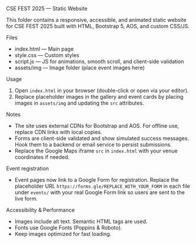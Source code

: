 CSE FEST 2025 — Static Website

This folder contains a responsive, accessible, and animated static website for CSE FEST 2025 built with HTML, Bootstrap 5, AOS, and custom CSS/JS.

Files
- index.html — Main page
- style.css — Custom styles
- script.js — JS for animations, smooth scroll, and client-side validation
- assets/img — Image folder (place event images here)

Usage
1. Open `index.html` in your browser (double-click or open via your editor).
2. Replace placeholder images in the gallery and event cards by placing images in `assets/img` and updating the `src` attributes.

Notes
- The site uses external CDNs for Bootstrap and AOS. For offline use, replace CDN links with local copies.
- Forms are client-side validated and show simulated success messages. Hook them to a backend or email service to persist submissions.
- Replace the Google Maps iframe `src` in `index.html` with your venue coordinates if needed.

Event registration
- Event pages now link to a Google Form for registration. Replace the placeholder URL `https://forms.gle/REPLACE_WITH_YOUR_FORM` in each file under `events/` with your real Google Form link so users are sent to the live form.

Accessibility & Performance
- Images include alt text. Semantic HTML tags are used.
- Fonts use Google Fonts (Poppins & Roboto).
- Keep images optimized for fast loading.
